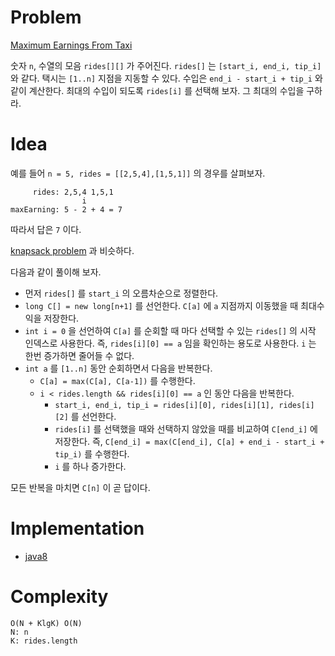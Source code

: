 # Problem

[Maximum Earnings From Taxi](https://leetcode.com/problems/maximum-earnings-from-taxi/)

숫자 `n`, 수열의 모음 `rides[][]` 가 주어진다. `rides[]` 는 `[start_i,
end_i, tip_i]` 와 같다. 택시는 `[1..n]` 지점을 지동할 수 있다. 수입은
`end_i - start_i + tip_i` 와 같이 계산한다. 최대의 수입이 되도록
`rides[i]` 를 선택해 보자. 그 최대의 수입을 구하라.

# Idea

예를 들어 `n = 5, rides = [[2,5,4],[1,5,1]]` 의 경우를 살펴보자.

```
     rides: 2,5,4 1,5,1
                i
maxEarning: 5 - 2 + 4 = 7       
```

따라서 답은 `7` 이다.

[knapsack problem](/fundamentals/dynamicprog/knapsack01/README.md) 과 비슷하다.

다음과 같이 풀이해 보자.

* 먼저 `rides[]` 를 `start_i` 의 오름차순으로 정렬한다.
* `long C[] = new long[n+1]` 를 선언한다. `C[a]` 에 `a` 지점까지
  이동했을 때 최대수익을 저장한다.
* `int i = 0` 을 선언하여 `C[a]` 를 순회할 때 마다 선택할 수 있는
  `rides[]` 의 시작 인덱스로 사용한다. 즉, `rides[i][0] == a` 임을
  확인하는 용도로 사용한다. `i` 는 한번 증가하면 줄어들 수 없다.
* `int a` 를 `[1..n]` 동안 순회하면서 다음을 반복한다.
  * `C[a] = max(C[a], C[a-1])` 를 수행한다.
  * `i < rides.length && rides[i][0] == a` 인 동안 다음을 반복한다.
    * `start_i, end_i, tip_i = rides[i][0], rides[i][1], rides[i][2]` 를 선언한다.
    * `rides[i]` 를 선택했을 때와 선택하지 않았을 때를 비교하여
      `C[end_i]` 에 저장한다. 즉, `C[end_i] = max(C[end_i], C[a] +
      end_i - start_i + tip_i)` 를 수행한다.
    * `i` 를 하나 증가한다.

모든 반복을 마치면 `C[n]` 이 곧 답이다.

# Implementation

* [java8](MainApp.java)

# Complexity

```
O(N + KlgK) O(N)
N: n
K: rides.length
```
